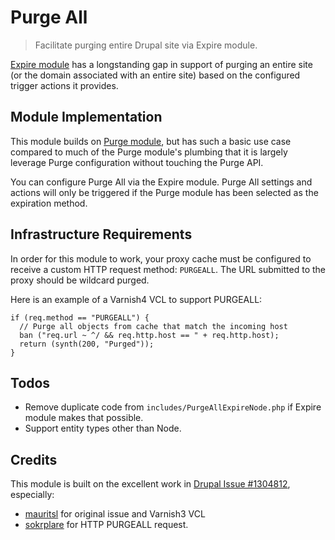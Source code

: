 # Purge All

> Facilitate purging entire Drupal site via Expire module.

[Expire module](https://www.drupal.org/project/expire) has a longstanding gap in
support of purging an entire site (or the domain associated with an entire site)
based on the configured trigger actions it provides.

## Module Implementation

This module builds on [Purge module](https://www.drupal.org/project/purge), but
has such a basic use case compared to much of the Purge module's plumbing that
it is largely leverage Purge configuration without touching the Purge API.

You can configure Purge All via the Expire module. Purge All settings and actions
will only be triggered if the Purge module has been selected as the expiration
method.

## Infrastructure Requirements

In order for this module to work, your proxy cache must be configured to receive
a custom HTTP request method: `PURGEALL`. The URL submitted to the proxy should
be wildcard purged.

Here is an example of a Varnish4 VCL to support PURGEALL:

```
if (req.method == "PURGEALL") {
  // Purge all objects from cache that match the incoming host
  ban ("req.url ~ ^/ && req.http.host == " + req.http.host);
  return (synth(200, "Purged"));
}
```

## Todos

* Remove duplicate code from `includes/PurgeAllExpireNode.php` if Expire module makes that possible.
* Support entity types other than Node.

## Credits

This module is built on the excellent work in [Drupal Issue #1304812](https://www.drupal.org/node/1304812), especially:

* [mauritsl](https://www.drupal.org/u/mauritsl) for original issue and Varnish3 VCL
* [sokrplare](https://www.drupal.org/u/sokrplare) for HTTP PURGEALL request.
